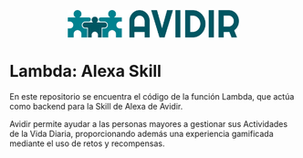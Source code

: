 <p align="center">
  <img width="300" src="docs/logoreadme.jpg">
</p>

# Lambda: Alexa Skill

En este repositorio se encuentra el código de la función Lambda, que actúa como backend para la Skill de Alexa de Avidir.

Avidir permite ayudar a las personas mayores a gestionar sus Actividades de la Vida Diaria, proporcionando además una experiencia gamificada mediante el uso de retos y recompensas.
